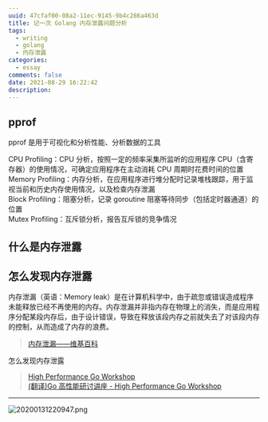 ```yaml
---
uuid: 47cfaf00-08a2-11ec-9145-9b4c286a463d
title: 记一次 Golang 内存泄露问题分析
tags:
  - writing
  - golang
  - 内存泄露
categories:
  - essay
comments: false
date: 2021-08-29 16:22:42
description:
---
```



<!--more-->
<!-- 1. 发布前：删除草稿的 uuid -->
<!-- 2. 发布后：补充tag，category -->

## pprof

pprof 是用于可视化和分析性能、分析数据的工具


CPU Profiling：CPU 分析，按照一定的频率采集所监听的应用程序 CPU（含寄存器）的使用情况，可确定应用程序在主动消耗 CPU 周期时花费时间的位置  
Memory Profiling：内存分析，在应用程序进行堆分配时记录堆栈跟踪，用于监视当前和历史内存使用情况，以及检查内存泄漏  
Block Profiling：阻塞分析，记录 goroutine 阻塞等待同步（包括定时器通道）的位置  
Mutex Profiling：互斥锁分析，报告互斥锁的竞争情况   

## 什么是内存泄露

## 怎么发现内存泄露
内存泄漏（英语：Memory leak）是在计算机科学中，由于疏忽或错误造成程序未能释放已经不再使用的内存。内存泄漏并非指内存在物理上的消失，而是应用程序分配某段内存后，由于设计错误，导致在释放该段内存之前就失去了对该段内存的控制，从而造成了内存的浪费。

> [内存泄漏——维基百科](https://zh.wikipedia.org/wiki/%E5%86%85%E5%AD%98%E6%B3%84%E6%BC%8F)

怎么发现内存泄露


> [High Performance Go Workshop](https://dave.cheney.net/high-performance-go-workshop/dotgo-paris.html)   
> [(翻译)Go 高性能研讨讲座 - High Performance Go Workshop](https://blog.zeromake.com/pages/high-performance-go-workshop/)   
 

---  
![20200131220947.png](/images/leunggeorge.github.io-image-9.png)
